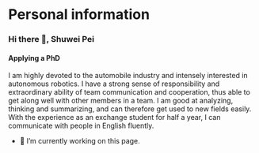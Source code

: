 # Personal information

### Hi there 👋, Shuwei Pei
#### Applying a PhD
I am highly devoted to the automobile industry and intensely interested in autonomous robotics. I have a strong sense of responsibility and extraordinary ability of team communication and cooperation, thus able to get along well with other members in a team. I am good at analyzing, thinking and summarizing, and can therefore get used to new fields easily. With the experience as an exchange student for half a year, I can communicate with people in English fluently.

- 🔭 I’m currently working on this page. 





